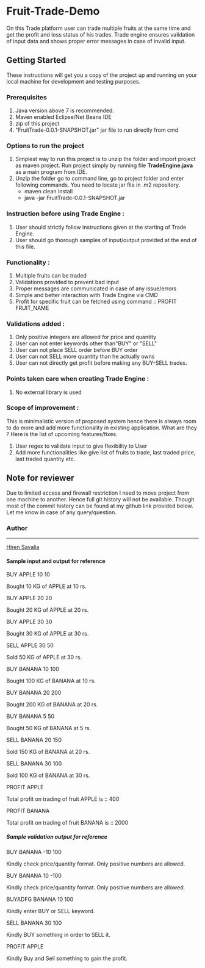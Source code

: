 # Fruit-Trade-Demo
On this Trade platform user can trade multiple fruits at the same time and get the profit and loss status of his trades.
Trade engine ensures validation of input data and shows proper error messages in case of invalid input.

## Getting Started
These instructions will get you a copy of the project up and running on your local machine for development and testing purposes.

### Prerequisites
1. Java version above 7 is recommended.
2. Maven enabled Eclipse/Net Beans IDE
3. zip of this project
4. "FruitTrade-0.0.1-SNAPSHOT.jar" jar file to run directly from cmd

### Options to run the project
1. Simplest way to run this project is to unzip the folder and import project as maven project. Run project simply by running file **TradeEngine.java** as a main program from IDE.
2. Unzip the folder go to command line, go to project folder and enter following commands. You need to locate jar file in .m2 repository. 
	- maven clean install
	- java -jar FruitTrade-0.0.1-SNAPSHOT.jar


### Instruction before using Trade Engine :

1. User should strictly follow instructions given at the starting of Trade Engine.
2. User should go thorough samples of input/output provided at the end of this file.

### Functionality :

1. Multiple fruits can be traded
2. Validations provided to prevent bad input
3. Proper messages are communicated in case of any issue/errors
4. Simple and better interaction with Trade Engine via CMD
5. Profit for specific fruit can be fetched using command :: PROFIT FRUIT_NAME


### Validations added :

1. Only positive integers are allowed for price and quantity
2. User can not enter keywords other than"BUY" or "SELL"
3. User can not place SELL order before BUY order
4. User can not SELL more quantity than he actually owns
5. User can not directly get profit before making any BUY-SELL trades.


### Points taken care when creating Trade Engine :

1. No external library is used

### Scope of improvement :
This is minimalistic version of proposed system hence there is always room to do more and add more functionality in existing application. What are they ? Here is the list of upcoming features/fixes.

1. User regex to validate input to give flexibility to User
2. Add more functionalities like give list of fruits to trade, last traded price, last traded quantity etc.


## Note for reviewer
Due to limited access and firewall restriction I need to move project from one machine to another. Hence full git history will not be available. Though most of the commit history can be found at my github link provided below. Let me know in case of any query/question. 

### Author
---

[Hiren Savalia](https://github.com/Hiren879/Fruit-Trade-Demo)


#### Sample input and output for reference

BUY APPLE 10 10

Bought 10 KG of APPLE at 10 rs.

BUY APPLE 20 20

Bought 20 KG of APPLE at 20 rs.

BUY APPLE 30 30

Bought 30 KG of APPLE at 30 rs.

SELL APPLE 30 50

Sold 50 KG of APPLE at 30 rs.

BUY BANANA 10 100

Bought 100 KG of BANANA at 10 rs.

BUY BANANA 20 200

Bought 200 KG of BANANA at 20 rs.

BUY BANANA 5 50

Bought 50 KG of BANANA at 5 rs.

SELL BANANA 20 150

Sold 150 KG of BANANA at 20 rs.

SELL BANANA 30 100

Sold 100 KG of BANANA at 30 rs.

PROFIT APPLE

Total profit on trading of fruit APPLE is :: 400

PROFIT BANANA

Total profit on trading of fruit BANANA is :: 2000

##### Sample validation output for reference


BUY BANANA -10 100

Kindly check price/quantity format. Only positive numbers are allowed.

BUY BANANA 10 -100

Kindly check price/quantity format. Only positive numbers are allowed.

BUYADFG BANANA 10 100

Kindly enter BUY or SELL keyword.

SELL BANANA 30 100

Kindly BUY something in order to SELL it.

PROFIT APPLE

Kindly Buy and Sell something to gain the profit.
